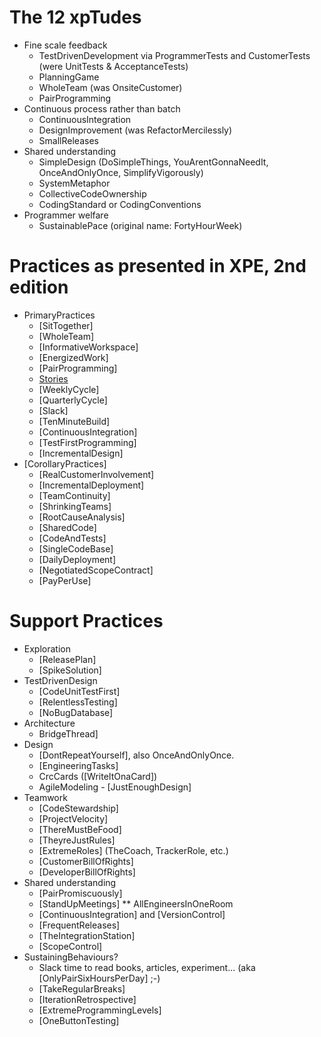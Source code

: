 # The 12 xpTudes

* Fine scale feedback
  *  TestDrivenDevelopment via ProgrammerTests and CustomerTests (were UnitTests & AcceptanceTests)
  *  PlanningGame
  *  WholeTeam (was OnsiteCustomer)
  *  PairProgramming
* Continuous process rather than batch
  *  ContinuousIntegration
  *  DesignImprovement (was RefactorMercilessly)
  *  SmallReleases
* Shared understanding
  * SimpleDesign (DoSimpleThings, YouArentGonnaNeedIt, OnceAndOnlyOnce, SimplifyVigorously)
  * SystemMetaphor
  * CollectiveCodeOwnership
  * CodingStandard or CodingConventions
* Programmer welfare
  * SustainablePace (original name: FortyHourWeek)

# Practices as presented in XPE, 2nd edition

* PrimaryPractices
  * [SitTogether]
  * [WholeTeam]
  * [InformativeWorkspace]
  * [EnergizedWork]
  * [PairProgramming]
  * [Stories](UserStories.md)
  * [WeeklyCycle]
  * [QuarterlyCycle]
  * [Slack]
  * [TenMinuteBuild]
  * [ContinuousIntegration]
  * [TestFirstProgramming]
  * [IncrementalDesign]
* [CorollaryPractices]
  * [RealCustomerInvolvement]
  * [IncrementalDeployment]
  * [TeamContinuity]
  * [ShrinkingTeams]
  * [RootCauseAnalysis]
  * [SharedCode]
  * [CodeAndTests]
  * [SingleCodeBase]
  * [DailyDeployment]
  * [NegotiatedScopeContract]
  * [PayPerUse]

# Support Practices

* Exploration
  * [ReleasePlan]
  * [SpikeSolution]
* TestDrivenDesign
  * [CodeUnitTestFirst]
  * [RelentlessTesting]
  * [NoBugDatabase]
* Architecture
  * BridgeThread]
* Design
  * [DontRepeatYourself], also OnceAndOnlyOnce.
  * [EngineeringTasks]
  * CrcCards ([WriteItOnaCard])
  * AgileModeling - [JustEnoughDesign]
* Teamwork
  * [CodeStewardship]
  * [ProjectVelocity]
  * [ThereMustBeFood]
  * [TheyreJustRules]
  * [ExtremeRoles] (TheCoach, TrackerRole, etc.)
  * [CustomerBillOfRights]
  * [DeveloperBillOfRights]
* Shared understanding
  * [PairPromiscuously]
  * [StandUpMeetings]
** AllEngineersInOneRoom
  * [ContinuousIntegration] and [VersionControl]
  * [FrequentReleases]
  * [TheIntegrationStation]
  * [ScopeControl]
* SustainingBehaviours?
  * Slack time to read books, articles, experiment... (aka [OnlyPairSixHoursPerDay] ;-)
  * [TakeRegularBreaks]
  * [IterationRetrospective]
  * [ExtremeProgrammingLevels]
  * [OneButtonTesting]
